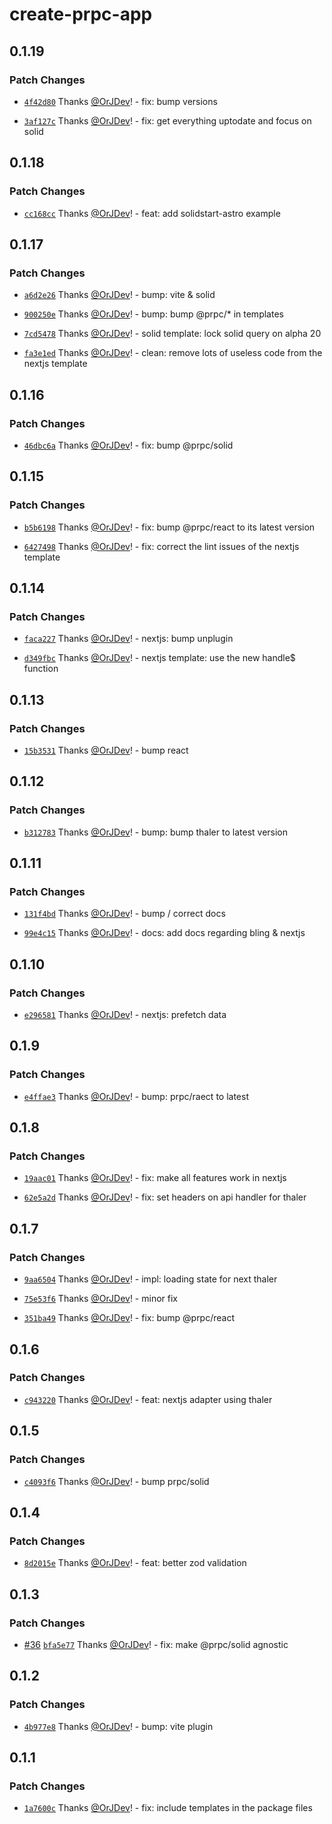# create-prpc-app

## 0.1.19

### Patch Changes

- [`4f42d80`](https://github.com/OrJDev/prpc/commit/4f42d80b7c5508bd8efb136827dfc958bf0a60dc) Thanks [@OrJDev](https://github.com/OrJDev)! - fix: bump versions

- [`3af127c`](https://github.com/OrJDev/prpc/commit/3af127ce31209e3570794b3f7c51223ad0785d0d) Thanks [@OrJDev](https://github.com/OrJDev)! - fix: get everything uptodate and focus on solid

## 0.1.18

### Patch Changes

- [`cc168cc`](https://github.com/OrJDev/prpc/commit/cc168ccae747eaf1f840b2f9b937f67cefdf3307) Thanks [@OrJDev](https://github.com/OrJDev)! - feat: add solidstart-astro example

## 0.1.17

### Patch Changes

- [`a6d2e26`](https://github.com/OrJDev/prpc/commit/a6d2e26403d60d958737170d170bb3016fb2a761) Thanks [@OrJDev](https://github.com/OrJDev)! - bump: vite & solid

- [`900250e`](https://github.com/OrJDev/prpc/commit/900250e0bcee9174ca9928e9ba5c85f86a85beb9) Thanks [@OrJDev](https://github.com/OrJDev)! - bump: bump @prpc/\* in templates

- [`7cd5478`](https://github.com/OrJDev/prpc/commit/7cd54783208034e94eca49d11a8ed86e41e0ff6e) Thanks [@OrJDev](https://github.com/OrJDev)! - solid template: lock solid query on alpha 20

- [`fa3e1ed`](https://github.com/OrJDev/prpc/commit/fa3e1edb334b23503e34c9c904ce47a2c6b6be5f) Thanks [@OrJDev](https://github.com/OrJDev)! - clean: remove lots of useless code from the nextjs template

## 0.1.16

### Patch Changes

- [`46dbc6a`](https://github.com/OrJDev/prpc/commit/46dbc6ae5f47873a61e75c4baca5eecc42cc5624) Thanks [@OrJDev](https://github.com/OrJDev)! - fix: bump @prpc/solid

## 0.1.15

### Patch Changes

- [`b5b6198`](https://github.com/OrJDev/prpc/commit/b5b619872ccf038e8619edd152743212a9cf6ff7) Thanks [@OrJDev](https://github.com/OrJDev)! - fix: bump @prpc/react to its latest version

- [`6427498`](https://github.com/OrJDev/prpc/commit/6427498e1594d7107aaa2c80c9072e37fd90b08c) Thanks [@OrJDev](https://github.com/OrJDev)! - fix: correct the lint issues of the nextjs template

## 0.1.14

### Patch Changes

- [`faca227`](https://github.com/OrJDev/prpc/commit/faca22708bad5c762bea38bd7591bb751889714e) Thanks [@OrJDev](https://github.com/OrJDev)! - nextjs: bump unplugin

- [`d349fbc`](https://github.com/OrJDev/prpc/commit/d349fbc86b0d199b38307b523dfe637dea877fcd) Thanks [@OrJDev](https://github.com/OrJDev)! - nextjs template: use the new handle$ function

## 0.1.13

### Patch Changes

- [`15b3531`](https://github.com/OrJDev/prpc/commit/15b3531c07bb631669ace2b7cf8b92eb7fb93407) Thanks [@OrJDev](https://github.com/OrJDev)! - bump react

## 0.1.12

### Patch Changes

- [`b312783`](https://github.com/OrJDev/prpc/commit/b3127837cde991ed9e87ff653f5ce5dc9edf10a2) Thanks [@OrJDev](https://github.com/OrJDev)! - bump: bump thaler to latest version

## 0.1.11

### Patch Changes

- [`131f4bd`](https://github.com/OrJDev/prpc/commit/131f4bd1eb3b01ba813c8defb1f0546f8d305b72) Thanks [@OrJDev](https://github.com/OrJDev)! - bump / correct docs

- [`99e4c15`](https://github.com/OrJDev/prpc/commit/99e4c15f0fda199fe6a387948b2507a3b1492eff) Thanks [@OrJDev](https://github.com/OrJDev)! - docs: add docs regarding bling & nextjs

## 0.1.10

### Patch Changes

- [`e296581`](https://github.com/OrJDev/prpc/commit/e296581f2c4264c3e84c6b44cd780a4c4df3f8e8) Thanks [@OrJDev](https://github.com/OrJDev)! - nextjs: prefetch data

## 0.1.9

### Patch Changes

- [`e4ffae3`](https://github.com/OrJDev/prpc/commit/e4ffae3ca912f99b9afa55fa9faa10f9c9d90dd9) Thanks [@OrJDev](https://github.com/OrJDev)! - bump: prpc/raect to latest

## 0.1.8

### Patch Changes

- [`19aac01`](https://github.com/OrJDev/prpc/commit/19aac01e73b012ca888ca556a706d1f63da671c2) Thanks [@OrJDev](https://github.com/OrJDev)! - fix: make all features work in nextjs

- [`62e5a2d`](https://github.com/OrJDev/prpc/commit/62e5a2d209c2f7cbc45bb8c3386d62656fa4015d) Thanks [@OrJDev](https://github.com/OrJDev)! - fix: set headers on api handler for thaler

## 0.1.7

### Patch Changes

- [`9aa6504`](https://github.com/OrJDev/prpc/commit/9aa65040dca46b55daf809c8e8d8ff787d2fc3af) Thanks [@OrJDev](https://github.com/OrJDev)! - impl: loading state for next thaler

- [`75e53f6`](https://github.com/OrJDev/prpc/commit/75e53f6a59ada67dbe4c530512d6ddaa563fab48) Thanks [@OrJDev](https://github.com/OrJDev)! - minor fix

- [`351ba49`](https://github.com/OrJDev/prpc/commit/351ba4918e836635558811bdda74437148287862) Thanks [@OrJDev](https://github.com/OrJDev)! - fix: bump @prpc/react

## 0.1.6

### Patch Changes

- [`c943220`](https://github.com/OrJDev/prpc/commit/c94322078fbec489feca07c36ea3b21ff98ee05b) Thanks [@OrJDev](https://github.com/OrJDev)! - feat: nextjs adapter using thaler

## 0.1.5

### Patch Changes

- [`c4093f6`](https://github.com/OrJDev/prpc/commit/c4093f6345d130c544a12a105ebafc3200eccade) Thanks [@OrJDev](https://github.com/OrJDev)! - bump prpc/solid

## 0.1.4

### Patch Changes

- [`8d2015e`](https://github.com/OrJDev/prpc/commit/8d2015e3cd3534cab4f3b663fc5cb162c7270aa1) Thanks [@OrJDev](https://github.com/OrJDev)! - feat: better zod validation

## 0.1.3

### Patch Changes

- [#36](https://github.com/OrJDev/prpc/pull/36) [`bfa5e77`](https://github.com/OrJDev/prpc/commit/bfa5e778b091de03a96e66873c5399b960562ade) Thanks [@OrJDev](https://github.com/OrJDev)! - fix: make @prpc/solid agnostic

## 0.1.2

### Patch Changes

- [`4b977e8`](https://github.com/OrJDev/prpc/commit/4b977e8ae67f7677b13cdde0f64a7eef52b4d013) Thanks [@OrJDev](https://github.com/OrJDev)! - bump: vite plugin

## 0.1.1

### Patch Changes

- [`1a7600c`](https://github.com/OrJDev/prpc/commit/1a7600cc751fc653218bb1e30640608b5a1da243) Thanks [@OrJDev](https://github.com/OrJDev)! - fix: include templates in the package files
